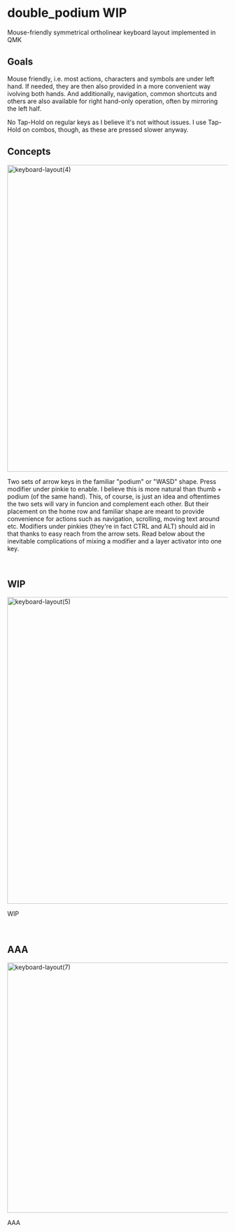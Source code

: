 # double_podium WIP

Mouse-friendly symmetrical ortholinear keyboard layout implemented in QMK

## Goals

Mouse friendly, i.e. most actions, characters and symbols are under left hand. If needed, they are then also provided in a more convenient way ivolving both hands. 
And additionally, navigation, common shortcuts and others are also available for right hand-only operation, often by mirroring the left half. 

No Tap-Hold on regular keys as I believe it's not without issues. I use Tap-Hold on combos, though, as these are pressed slower anyway.

## Concepts

<img width="700" alt="keyboard-layout(4)" src="https://github.com/user-attachments/assets/7ceb44f3-df00-4d44-bf63-ede2db1af478" />

Two sets of arrow keys in the familiar "podium" or "WASD" shape. Press modifier under pinkie to enable. I believe this is more natural than thumb + podium (of the same hand). 
This, of course, is just an idea and oftentimes the two sets will vary in funcion and complement each other. But their placement on the home row and familiar shape are meant to 
provide convenience for actions such as navigation, scrolling, moving text around etc. Modifiers under pinkies (they're in fact CTRL and ALT) should aid in that thanks to 
easy reach from the arrow sets. Read below about the inevitable complications of mixing a modifier and a layer activator into one key.


<!-- 

LATER: it allows Ctrl+XCV without finger-breaking

symmetrical

Combos are embraced where there is no better way to provide some functionality (quite often). 

Tap hold is absent from regular character keys as it causes an annoying delay which is visible and annoying. No hold on tapped characters. No tap on mods except when in quick succession OR to go back to normal state.

Many combos for symbols and other buttons are placed symetrically (or so) under both hands. I recommend this highly - even for typing with both hands. 
You memorize it easily (and once) and your mind freely chooses depending on which hand's "turn" it is or which hand is less tired. Or the hand opposite to the modifier in use. 
It also allows heavy mouse users to exercise the less-used/less-typing hand a bit more (without memorizing it twice).


The keys under pinkies are in fact ctrl, alt. But when they modify / when used as modifiers for the keys lying on their side, they trigger some common shortcuts instead, as shown on the picture. 
This is to provide (navigation) when other hand is on mouse or holding tea. This must be the hackiest thing on the planet... 
To cancel the overrides you additionally hold Space (so ctrl+Space+s gives ctrl+s; alt+Space+a gives alt+a). 
Additionally, for the right hand only, holding any other modifier also/already cancels the override (ie alt+ctrl+a gives alt+ctrl+a). This took me many years to understand.

-->

<br>

## WIP




<img width="700" alt="keyboard-layout(5)" src="https://github.com/user-attachments/assets/419ceb5f-0916-4d58-b69d-45f0e36e4a12" />


WIP

<br>

## AAA

<img width="700" height="571" alt="keyboard-layout(7)" src="https://github.com/user-attachments/assets/c8bfce10-44b2-4336-bae0-61c4ee3e078d" />




AAA




<br><br><br><br><br><br><br><br>

<!--  

# Polish+English Keyboard Character Layouts <br><br>AAA

Conservative Symmetrical Mouse-friendly Carved Ortho Layout With Polish+English Characters Layout And Two Sets of Arrow Keys And No Mod-Taps




<p align="center"> </p>

However, with the UU now being at index I imagine this comes across as the two vowels are now at index finger, the hand feels more mobile.

opposes
is aligned to the keyboard

-->


















